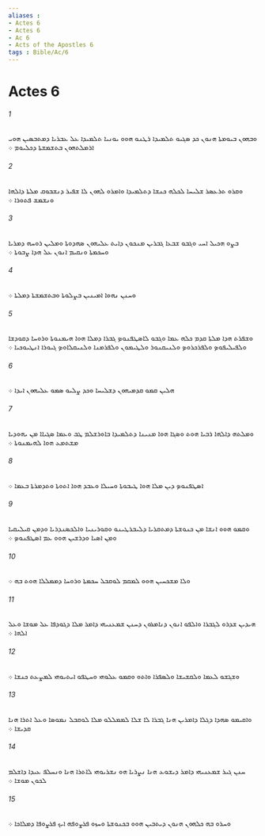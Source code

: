 ```yaml
---
aliases : 
- Actes 6
- Actes 6
- Ac 6
- Acts of the Apostles 6
tags : Bible/Ac/6
---
```


# Actes 6

###### 1
ܘܒܗܘܢ ܒܝܘܡܬܐ ܗܢܘܢ ܟܕ ܤܓܝܘ ܬܠܡܝܕܐ ܪܛܢܘ ܗܘܘ ܝܘܢܝܐ ܬܠܡܝܕܐ ܥܠ ܥܒܪܝܐ ܕܡܬܒܤܝܢ ܗܘܝ ܐܪܡܠܬܗܘܢ ܒܬܫܡܫܬܐ ܕܟܠܝܘܡ ܀
###### 2
ܘܩܪܘ ܬܪܥܤܪ ܫܠܝܚܐ ܠܟܠܗ ܟܢܫܐ ܕܬܠܡܝܕܐ ܘܐܡܪܘ ܠܗܘܢ ܠܐ ܫܦܝܪ ܕܢܫܒܘܩ ܡܠܬܐ ܕܐܠܗܐ ܘܢܫܡܫ ܦܬܘܪܐ ܀
###### 3
ܒܨܘ ܗܟܝܠ ܐܚܝ ܘܓܒܘ ܫܒܥܐ ܓܒܪܝܢ ܡܢܟܘܢ ܕܐܝܬ ܥܠܝܗܘܢ ܤܗܕܘܬܐ ܘܡܠܝܢ ܪܘܚܗ ܕܡܪܝܐ ܘܚܟܡܬܐ ܘܢܩܝܡ ܐܢܘܢ ܥܠ ܗܕܐ ܨܒܘܬܐ ܀
###### 4
ܘܚܢܢ ܢܗܘܐ ܐܡܝܢܝܢ ܒܨܠܘܬܐ ܘܒܬܫܡܫܬܐ ܕܡܠܬܐ ܀
###### 5
ܘܫܦܪܬ ܗܕܐ ܡܠܬܐ ܩܕܡ ܟܠܗ ܥܡܐ ܘܓܒܘ ܠܐܤܛܦܢܘܤ ܓܒܪܐ ܕܡܠܐ ܗܘܐ ܗܝܡܢܘܬܐ ܘܪܘܚܐ ܕܩܘܕܫܐ ܘܠܦܝܠܝܦܘܤ ܘܠܦܪܟܪܘܤ ܘܠܢܝܩܢܘܪ ܘܠܛܝܡܘܢ ܘܠܦܪܡܢܐ ܘܠܢܝܩܠܐܘܤ ܓܝܘܪܐ ܐܢܛܝܘܟܝܐ ܀
###### 6
ܗܠܝܢ ܩܡܘ ܩܕܡܝܗܘܢ ܕܫܠܝܚܐ ܘܟܕ ܨܠܝܘ ܤܡܘ ܥܠܝܗܘܢ ܐܝܕܐ ܀
###### 7
ܘܡܠܬܗ ܕܐܠܗܐ ܪܒܝܐ ܗܘܬ ܘܤܓܐ ܗܘܐ ܡܢܝܢܐ ܕܬܠܡܝܕܐ ܒܐܘܪܫܠܡ ܛܒ ܘܥܡܐ ܤܓܝܐܐ ܡܢ ܝܗܘܕܝܐ ܡܫܬܡܥ ܗܘܐ ܠܗܝܡܢܘܬܐ ܀
###### 8
ܐܤܛܦܢܘܤ ܕܝܢ ܡܠܐ ܗܘܐ ܛܝܒܘܬܐ ܘܚܝܠܐ ܘܥܒܕ ܗܘܐ ܐܬܘܬܐ ܘܬܕܡܪܬܐ ܒܥܡܐ ܀
###### 9
ܘܩܡܘ ܗܘܘ ܐܢܫܐ ܡܢ ܟܢܘܫܬܐ ܕܡܬܩܪܝܐ ܕܠܝܒܪܛܝܢܘ ܘܩܘܪܝܢܝܐ ܘܐܠܟܤܢܕܪܝܐ ܘܕܡܢ ܩܝܠܝܩܝܐ ܘܡܢ ܐܤܝܐ ܘܕܪܫܝܢ ܗܘܘ ܥܡ ܐܤܛܦܢܘܤ ܀
###### 10
ܘܠܐ ܡܫܟܚܝܢ ܗܘܘ ܠܡܩܡ ܠܘܩܒܠ ܚܟܡܬܐ ܘܪܘܚܐ ܕܡܡܠܠܐ ܗܘܬ ܒܗ ܀
###### 11
ܗܝܕܝܢ ܫܕܪܘ ܠܓܒܪܐ ܘܐܠܦܘ ܐܢܘܢ ܕܢܐܡܪܘܢ ܕܚܢܢ ܫܡܥܢܝܗܝ ܕܐܡܪ ܡܠܐ ܕܓܘܕܦܐ ܥܠ ܡܘܫܐ ܘܥܠ ܐܠܗܐ ܀
###### 12
ܘܫܓܫܘ ܠܥܡܐ ܘܠܩܫܝܫܐ ܘܠܤܦܪܐ ܘܐܬܘ ܘܩܡܘ ܥܠܘܗܝ ܘܚܛܦܘ ܐܝܬܝܘܗܝ ܠܡܨܥܬ ܟܢܫܐ ܀
###### 13
ܘܐܩܝܡܘ ܤܗܕܐ ܕܓܠܐ ܕܐܡܪܝܢ ܗܢܐ ܓܒܪܐ ܠܐ ܫܠܐ ܠܡܡܠܠܘ ܡܠܐ ܠܘܩܒܠ ܢܡܘܤܐ ܘܥܠ ܐܬܪܐ ܗܢܐ ܩܕܝܫܐ ܀
###### 14
ܚܢܢ ܓܝܪ ܫܡܥܢܝܗܝ ܕܐܡܪ ܕܝܫܘܥ ܗܢܐ ܢܨܪܝܐ ܗܘ ܢܫܪܝܘܗܝ ܠܐܬܪܐ ܗܢܐ ܘܢܚܠܦ ܥܝܕܐ ܕܐܫܠܡ ܠܟܘܢ ܡܘܫܐ ܀
###### 15
ܘܚܪܘ ܒܗ ܟܠܗܘܢ ܗܢܘܢ ܕܝܬܒܝܢ ܗܘܘ ܒܟܢܘܫܬܐ ܘܚܙܘ ܦܪܨܘܦܗ ܐܝܟ ܦܪܨܘܦܐ ܕܡܠܐܟܐ ܀
